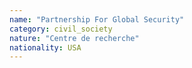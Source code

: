 ```yaml
---
name: "Partnership For Global Security"
category: civil_society
nature: "Centre de recherche"
nationality: USA
---
```

    